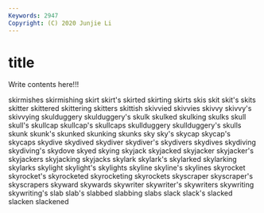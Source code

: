 ```yaml
---
Keywords: 2947
Copyright: (C) 2020 Junjie Li
---
```


# title

Write contents here!!!

skirmishes 
skirmishing 
skirt 
skirt's 
skirted 
skirting 
skirts 
skis
skit 
skit's 
skits 
skitter 
skittered 
skittering 
skitters 
skittish 
skivvied 
skivvies
skivvy 
skivvy's 
skivvying 
skulduggery 
skulduggery's 
skulk 
skulked 
skulking 
skulks 
skull
skull's 
skullcap 
skullcap's 
skullcaps 
skullduggery 
skullduggery's 
skulls 
skunk 
skunk's 
skunked
skunking 
skunks 
sky 
sky's 
skycap 
skycap's 
skycaps 
skydive 
skydived 
skydiver
skydiver's 
skydivers 
skydives 
skydiving 
skydiving's 
skydove 
skyed 
skying 
skyjack 
skyjacked
skyjacker 
skyjacker's 
skyjackers 
skyjacking 
skyjacks 
skylark 
skylark's 
skylarked 
skylarking 
skylarks
skylight 
skylight's 
skylights 
skyline 
skyline's 
skylines 
skyrocket 
skyrocket's 
skyrocketed 
skyrocketing
skyrockets 
skyscraper 
skyscraper's 
skyscrapers 
skyward 
skywards 
skywriter 
skywriter's 
skywriters 
skywriting
skywriting's 
slab 
slab's 
slabbed 
slabbing 
slabs 
slack 
slack's 
slacked 
slacken
slackened 
